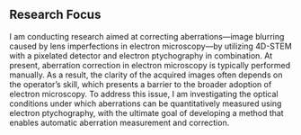 
## Research Focus

I am conducting research aimed at correcting aberrations—image blurring caused by lens imperfections in electron microscopy—by utilizing 4D-STEM with a pixelated detector and electron ptychography in combination. At present, aberration correction in electron microscopy is typically performed manually. As a result, the clarity of the acquired images often depends on the operator’s skill, which presents a barrier to the broader adoption of electron microscopy. To address this issue, I am investigating the optical conditions under which aberrations can be quantitatively measured using electron ptychography, with the ultimate goal of developing a method that enables automatic aberration measurement and correction.
